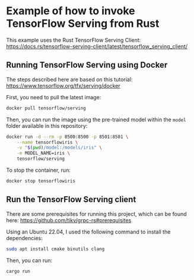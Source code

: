 # Example of how to invoke TensorFlow Serving from Rust

This example uses the Rust TensorFlow Serving Client: https://docs.rs/tensorflow-serving-client/latest/tensorflow_serving_client/

## Running TensorFlow Serving using Docker

The steps described here are based on this tutorial: https://www.tensorflow.org/tfx/serving/docker

First, you need to pull the latest image:

```bash
docker pull tensorflow/serving
```

Then, you can run the image using the pre-trained model within the `model` folder available in this repository:

```bash
docker run -d --rm -p 8500:8500 -p 8501:8501 \
    --name tensorflowiris \
    -v "$(pwd)/model:/models/iris" \
    -e MODEL_NAME=iris \
    tensorflow/serving
```

To stop the container, run:

```bash
docker stop tensorflowiris
```

## Run the TensorFlow Serving client

There are some prerequisites for running this project, which can be found here: https://github.com/tikv/grpc-rs#prerequisites

Using an Ubuntu 22.04, I used the following command to install the dependencies:

```bash
sudo apt install cmake binutils clang
```

Then, you can run:

```bash
cargo run
```
